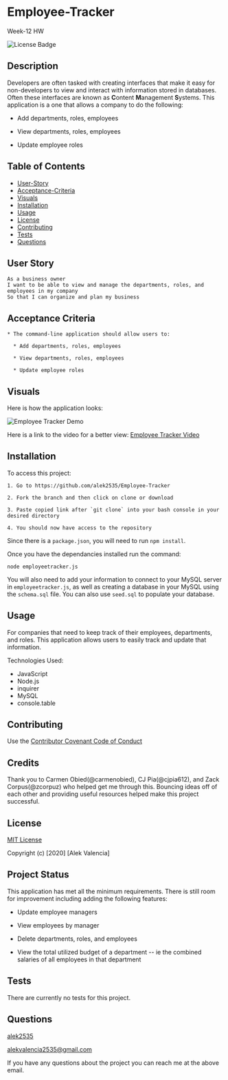 # Employee-Tracker
Week-12 HW

![License Badge](https://img.shields.io/badge/license-MIT-blue)

## Description

Developers are often tasked with creating interfaces that make it easy for non-developers to view and interact with information stored in databases. Often these interfaces are known as **C**ontent **M**anagement **S**ystems. This application is a one that allows a company to do the following:

  * Add departments, roles, employees

  * View departments, roles, employees

  * Update employee roles

## Table of Contents

  * [User-Story](#user-story)
  * [Acceptance-Criteria](#acceptance-criteria)
  * [Visuals](#visuals)
  * [Installation](#installation)
  * [Usage](#usage)
  * [License](#license)
  * [Contributing](#contributing)
  * [Tests](#tests)
  * [Questions](#questions)

## User Story

```
As a business owner
I want to be able to view and manage the departments, roles, and employees in my company
So that I can organize and plan my business
```

## Acceptance Criteria

```
* The command-line application should allow users to:

  * Add departments, roles, employees

  * View departments, roles, employees

  * Update employee roles
```

## Visuals

Here is how the application looks:

![Employee Tracker Demo](Assets/employee-tracker-demo.gif)

Here is a link to the video for a better view:
[Employee Tracker Video](https://drive.google.com/file/d/1Nf3qAOgXgl2qj1kCCYu2kNBC7oAkuFSw/view)

## Installation

To access this project:

```
1. Go to https://github.com/alek2535/Employee-Tracker

2. Fork the branch and then click on clone or download

3. Paste copied link after `git clone` into your bash console in your desired directory

4. You should now have access to the repository
```

Since there is a `package.json`, you will need to run `npm install`.

Once you have the dependancies installed run the command:

```
node employeetracker.js
```

You will also need to add your information to connect to your MySQL server in `employeetracker.js`, as well as creating a database in your MySQL using the `schema.sql` file. You can also use `seed.sql` to populate your database.

## Usage

For companies that need to keep track of their employees, departments, and roles. This application allows users to easily track and update that information.

Technologies Used:

* JavaScript
* Node.js
* inquirer
* MySQL
* console.table

## Contributing

Use the [Contributor Covenant Code of Conduct](https://www.contributor-covenant.org/version/2/0/code_of_conduct/code_of_conduct.md)

## Credits

Thank you to Carmen Obied(@carmenobied), CJ Pia(@cjpia612), and Zack Corpus(@zcorpuz) who helped get me through this. Bouncing ideas off of each other and providing useful resources helped make this project successful.

## License

[MIT License](./LICENSE)

Copyright (c) [2020] [Alek Valencia]

## Project Status

This application has met all the minimum requirements. There is still room for improvement including adding the following features:

  * Update employee managers

  * View employees by manager

  * Delete departments, roles, and employees

  * View the total utilized budget of a department -- ie the combined salaries of all employees in that department

## Tests

There are currently no tests for this project.

## Questions

[alek2535](https://github.com/alek2535)

alekvalencia2535@gmail.com

If you have any questions about the project you can reach me at the above email.